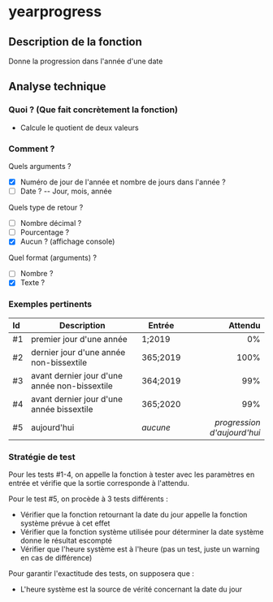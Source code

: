 # yearprogress

## Description de la fonction
Donne la progression dans l'année d'une date

## Analyse technique

### Quoi ? (Que fait concrètement la fonction)
- Calcule le quotient de deux valeurs

### Comment ?
Quels arguments ?
- [x] Numéro de jour de l'année et nombre de jours dans l'année ?
- [ ] Date ? -- Jour, mois, année
  
Quels type de retour ?
- [ ] Nombre décimal ?
- [ ] Pourcentage ?
- [x] Aucun ? (affichage console)

Quel format (arguments) ?
- [ ] Nombre ?
- [x] Texte ?

### Exemples pertinents
|Id|Description|Entrée|Attendu|
|:-|-|-|-:|
|#1|premier jour d'une année|1;2019|0%|
|#2|dernier jour d'une année non-bissextile|365;2019|100%|
|#3|avant dernier jour d'une année non-bissextile|364;2019|99%|
|#4|avant dernier jour d'une année bissextile|365;2020|99%|
|#5|aujourd'hui|*aucune*|*progression d'aujourd'hui*|

### Stratégie de test
Pour les tests #1-4, on appelle la fonction à tester avec les paramètres en entrée et vérifie que la sortie corresponde à l'attendu.

Pour le test #5, on procède à 3 tests différents :
- Vérifier que la fonction retournant la date du jour appelle la fonction système prévue à cet effet
- Vérifier que la fonction système utilisée pour déterminer la date système donne le résultat escompté
- Vérifier que l'heure système est à l'heure (pas un test, juste un warning en cas de différence)

Pour garantir l'exactitude des tests, on supposera que :
- L'heure système est la source de vérité concernant la date du jour
